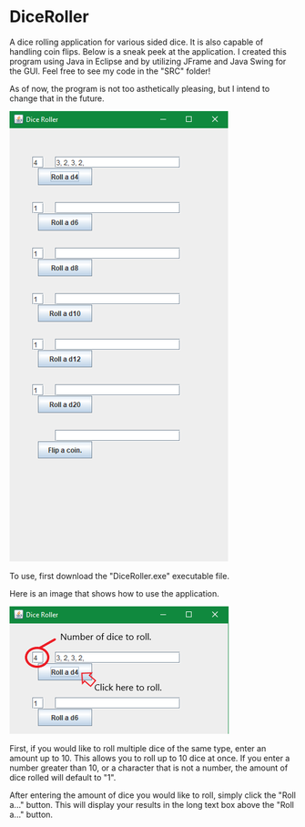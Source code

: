 # DiceRoller
A dice rolling application for various sided dice. It is also capable of handling coin flips. Below is a sneak peek at the application.
I created this program using Java in Eclipse and by utilizing JFrame and Java Swing for the GUI. Feel free to see my code in the "SRC" folder!

As of now, the program is not too asthetically pleasing, but I intend to change that in the future.

![alt text](https://github.com/sidneyhenderson8988/DiceRoller/blob/main/dicefullsnip.PNG?raw=true)

To use, first download the "DiceRoller.exe" executable file.

Here is an image that shows how to use the application.

![alt text](https://github.com/sidneyhenderson8988/DiceRoller/blob/main/tutorialSnip.png?raw=true)

First, if you would like to roll multiple dice of the same type, enter an amount up to 10. This allows you to roll up to 10 dice at once.
If you enter a number greater than 10, or a character that is not a number, the amount of dice rolled will default to "1".

After entering the amount of dice you would like to roll, simply click the "Roll a..." button.
This will display your results in the long text box above the "Roll a..." button.
